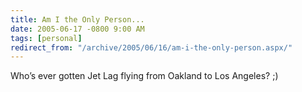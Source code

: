 ```yaml
---
title: Am I the Only Person...
date: 2005-06-17 -0800 9:00 AM
tags: [personal]
redirect_from: "/archive/2005/06/16/am-i-the-only-person.aspx/"
---
```


Who’s ever gotten Jet Lag flying from Oakland to Los Angeles? ;)

